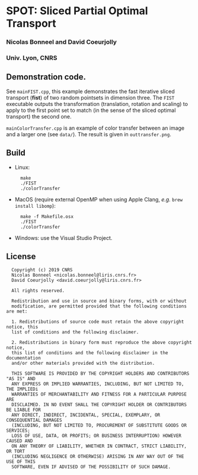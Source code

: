 # SPOT: Sliced Partial Optimal Transport

 ### Nicolas Bonneel and David Coeurjolly
 ### Univ. Lyon, CNRS

## Demonstration code.

See `mainFIST.cpp`, this example demonstrates the fast iterative sliced transport (**fist**) of
two random pointsets in dimension three. The `FIST` executable outputs the transformation
(translation, rotation and scaling) to apply to the first point set to match (in the sense of the sliced optimal transport) the second one.

`mainColorTransfer.cpp` is an example of color transfer between an image and a larger one (see `data/`). The result is given in `outtransfer.png`.

## Build

* Linux:

        make  
        ./FIST
        ./colorTransfer

* MacOS (require external OpenMP when using Apple Clang, *e.g.* `brew install libomp`):

        make -f Makefile.osx
        ./FIST
        ./colorTransfer

* Windows: use the Visual Studio Project.


## License

```
  Copyright (c) 2019 CNRS
  Nicolas Bonneel <nicolas.bonneel@liris.cnrs.fr>
  David Coeurjolly <david.coeurjolly@liris.cnrs.fr>

  All rights reserved.

  Redistribution and use in source and binary forms, with or without
  modification, are permitted provided that the following conditions are met:

  1. Redistributions of source code must retain the above copyright notice, this
  list of conditions and the following disclaimer.

  2. Redistributions in binary form must reproduce the above copyright notice,
  this list of conditions and the following disclaimer in the documentation
  and/or other materials provided with the distribution.

  THIS SOFTWARE IS PROVIDED BY THE COPYRIGHT HOLDERS AND CONTRIBUTORS "AS IS" AND
  ANY EXPRESS OR IMPLIED WARRANTIES, INCLUDING, BUT NOT LIMITED TO, THE IMPLIEDi
  WARRANTIES OF MERCHANTABILITY AND FITNESS FOR A PARTICULAR PURPOSE ARE
  DISCLAIMED. IN NO EVENT SHALL THE COPYRIGHT HOLDER OR CONTRIBUTORS BE LIABLE FOR
  ANY DIRECT, INDIRECT, INCIDENTAL, SPECIAL, EXEMPLARY, OR CONSEQUENTIAL DAMAGES
  (INCLUDING, BUT NOT LIMITED TO, PROCUREMENT OF SUBSTITUTE GOODS OR SERVICES;
  LOSS OF USE, DATA, OR PROFITS; OR BUSINESS INTERRUPTION) HOWEVER CAUSED AND
  ON ANY THEORY OF LIABILITY, WHETHER IN CONTRACT, STRICT LIABILITY, OR TORT
  (INCLUDING NEGLIGENCE OR OTHERWISE) ARISING IN ANY WAY OUT OF THE USE OF THIS
  SOFTWARE, EVEN IF ADVISED OF THE POSSIBILITY OF SUCH DAMAGE.
```
